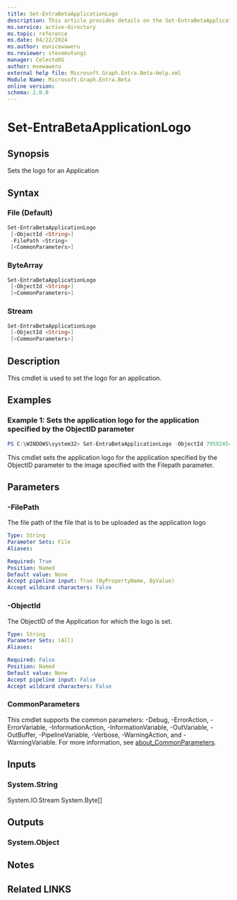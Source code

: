 ```yaml
---
title: Set-EntraBetaApplicationLogo
description: This article provides details on the Set-EntraBetaApplicationLogo command.
ms.service: active-directory
ms.topic: reference
ms.date: 04/22/2024
ms.author: eunicewaweru
ms.reviewer: stevemutungi
manager: CelesteDG
author: msewaweru
external help file: Microsoft.Graph.Entra.Beta-Help.xml
Module Name: Microsoft.Graph.Entra.Beta
online version:
schema: 2.0.0
---
```


# Set-EntraBetaApplicationLogo

## Synopsis
Sets the logo for an Application

## Syntax

### File (Default)
```powershell
Set-EntraBetaApplicationLogo 
 [-ObjectId <String>] 
 -FilePath <String> 
 [<CommonParameters>]
```

### ByteArray
```powershell
Set-EntraBetaApplicationLogo 
 [-ObjectId <String>] 
 [<CommonParameters>]
```

### Stream
```powershell
Set-EntraBetaApplicationLogo 
 [-ObjectId <String>]  
 [<CommonParameters>]
```

## Description
This cmdlet is used to set the logo for an application.

## Examples

### Example 1: Sets the application logo for the application specified by the ObjectID parameter
```powershell
PS C:\WINDOWS\system32> Set-EntraBetaApplicationLogo -ObjectId 79592454-dea7-4660-9d91-f1768e5055ac -FilePath D:\applogo.jpg
```

This cmdlet sets the application logo for the application specified by the ObjectID parameter to the image specified with the Filepath parameter.

## Parameters

### -FilePath
The file path of the file that is to be uploaded as the application logo

```yaml
Type: String
Parameter Sets: File
Aliases:

Required: True
Position: Named
Default value: None
Accept pipeline input: True (ByPropertyName, ByValue)
Accept wildcard characters: False
```

### -ObjectId
The ObjectID of the Application for which the logo is set.

```yaml
Type: String
Parameter Sets: (All)
Aliases:

Required: False
Position: Named
Default value: None
Accept pipeline input: False
Accept wildcard characters: False
```

### CommonParameters
This cmdlet supports the common parameters: -Debug, -ErrorAction, -ErrorVariable, -InformationAction, -InformationVariable, -OutVariable, -OutBuffer, -PipelineVariable, -Verbose, -WarningAction, and -WarningVariable. For more information, see [about_CommonParameters](https://go.microsoft.com/fwlink/?LinkID=113216).

## Inputs

### System.String
System.IO.Stream System.Byte\[\]

## Outputs

### System.Object
## Notes

## Related LINKS
